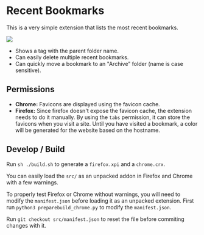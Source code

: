 # Recent Bookmarks

This is a very simple extension that lists the most recent bookmarks.

![](https://i.imgur.com/CRPAuIq.png)

* Shows a tag with the parent folder name.
* Can easily delete multiple recent bookmarks.
* Can quickly move a bookmark to an "Archive" folder (name is case sensitive).

## Permissions

* **Chrome:** Favicons are displayed using the favicon cache.
* **Firefox:** Since firefox doesn't expose the favicon cache, the extension needs to do it manually. By using the `tabs` permission, it can store the favicons when you visit a site. Until you have visited a bookmark, a color will be generated for the website based on the hostname.

## Develop / Build

Run `sh ./build.sh` to generate a `firefox.xpi` and a `chrome.crx`.

You can easily load the `src/` as an unpacked addon in Firefox and Chrome with a few warnings.

To properly test Firefox or Chrome without warnings, you will need to modify the `manifest.json` before loading it as an unpacked extension. First run `python3 preparebuild_chrome.py` to modify the `manifest.json`.

Run `git checkout src/manifest.json` to reset the file before commiting changes with it.

